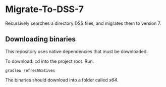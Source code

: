 Migrate-To-DSS-7
===================

Recursively searches a directory DSS files, and migrates them to version 7.

## Downloading binaries
This repository uses native dependencies that must be downloaded.

To download: cd into the project root. Run:
```$xslt
gradlew refreshNatives
```
The binaries should download into a folder called _x64_.